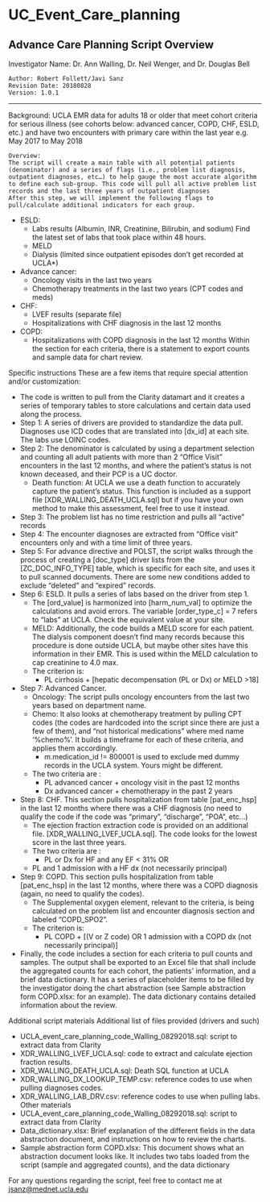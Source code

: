 # UC_Event_Care_planning
## Advance Care Planning Script Overview
 Investigator Name: Dr. Ann Walling, Dr. Neil Wenger, and Dr. Douglas Bell

	Author: Robert Follett/Javi Sanz
	Revision Date: 20180828
	Version: 1.0.1
---
Background:
	UCLA EMR data for adults 18 or older that meet cohort criteria for serious illness (see cohorts below: advanced cancer, COPD, CHF, ESLD, etc.) and have two encounters with primary care within the last year e.g. May 2017 to May 2018

	Overview:
	The script will create a main table with all potential patients (denominator) and a series of flags (i.e., problem list diagnosis, outpatient diagnoses, etc…) to help gauge the most accurate algorithm to define each sub-group. This code will pull all active problem list records and the last three years of outpatient diagnoses
    After this step, we will implement the following flags to pull/calculate additional indicators for each group.
*	ESLD:
	*	Labs results (Albumin, INR, Creatinine, Bilirubin, and sodium) Find the latest set of labs that took place within 48 hours.
	*	MELD
	*	Dialysis (limited since outpatient episodes don’t get recorded at UCLA*)
*	Advance cancer:
	*	Oncology visits in the last two years
	*	Chemotherapy treatments in the last two years (CPT codes and meds)
*	CHF:
	*	LVEF results (separate file)
	*	Hospitalizations with CHF diagnosis in the last 12 months
*	COPD:
	*	Hospitalizations with COPD diagnosis in the last 12 months
Within the section for each criteria, there is a statement to export counts and sample data for chart review.    

Specific instructions
These are a few items that require special attention and/or customization: 
*	The code is written to pull from the Clarity datamart and it creates a series of temporary tables to store calculations and certain data used along the process.
*	Step 1: A series of drivers are provided to standardize the data pull. Diagnoses use ICD codes that are translated into [dx_id] at each site. The labs use LOINC codes.
*	Step 2: The denominator is calculated by using a department selection and counting all adult patients with more than 2 “Office Visit” encounters in the last 12 months, and where the patient’s status is not known deceased, and their PCP is a UC doctor.
	*	Death function: At UCLA we use a death function to accurately capture the patient’s status. This function is included as a support file [XDR_WALLING_DEATH_UCLA.sql] but if you have your own method to make this assessment, feel free to use it instead.
*	Step 3: The problem list has no time restriction and pulls all “active” records
*	Step 4: The encounter diagnoses are extracted from “Office visit” encounters only and with a time limit of three years.
*	Step 5: For advance directive and POLST, the script walks through the process of creating a [doc_type] driver lists from the [ZC_DOC_INFO_TYPE] table, which is specific for each site, and uses it to pull scanned documents. There are some new conditions added to exclude “deleted” and “expired” records. 
*	Step 6: ESLD. It pulls a series of labs based on the driver from step 1. 
	*	The [ord_value] is harmonized into [harm_num_val] to optimize the calculations and avoid errors. The variable [order_type_c] = 7 refers to “labs” at UCLA. Check the equivalent value at your site.
	*	MELD: Additionally, the code builds a MELD score for each patient. The dialysis component doesn’t find many records because this procedure is done outside UCLA, but maybe other sites have this information in their EMR. This is used within the MELD calculation to cap creatinine to 4.0 max.
	*	The criterion is:
		*	PL cirrhosis + [hepatic decompensation (PL or Dx) or MELD >18]
*	Step 7: Advanced Cancer. 
	*	Oncology: The script pulls oncology encounters from the last two years based on department name. 
	*	Chemo: It also looks at chemotherapy treatment by pulling CPT codes (the codes are hardcoded into the script since there are just a few of them), and “not historical medications” where med name ‘%chemo%’. It builds a timeframe for each of these criteria, and applies them accordingly.
		*	m.medication_id != 800001 is used to exclude med dummy records in the UCLA system. Yours might be different.
	*	The two criteria are :
		*	PL advanced cancer + oncology visit in the past 12 months
		*	Dx advanced cancer + chemotherapy in the past 2 years
*	Step 8: CHF. This section pulls hospitalization from table [pat_enc_hsp] in the last 12 months where there was a CHF diagnosis (no need to qualify the code if the code was “primary”, “discharge”, “POA”, etc…)
	*	The ejection fraction extraction code is provided on an additional file. [XDR_WALLING_LVEF_UCLA.sql]. The code looks for the lowest score in the last three years.
	*	The two criteria are :
		*	PL or Dx for HF and any EF < 31% OR
	*	PL and 1 admission with a HF dx (not necessarily principal)
*	Step 9: COPD.  This section pulls hospitalization from table [pat_enc_hsp] in the last 12 months, where there was a COPD diagnosis (again, no need to qualify the codes). 
	*	The Supplemental oxygen element, relevant to the criteria, is being calculated on the problem list and encounter diagnosis section and labeled “COPD_SPO2”.
	*	The criterion is:
		*	PL COPD + [(V or Z code) OR 1 admission with a COPD dx (not necessarily principal)]
*	Finally, the code includes a section for each criteria to pull counts and samples. The output shall be exported to an Excel file that shall include the aggregated counts for each cohort, the patients' information, and a brief data dictionary. It has a series of placeholder items to be filled by the investigator doing the chart abstraction (see Sample abstraction form COPD.xlsx:  for an example). The data dictionary contains detailed information about the review.

Additional script materials
 Additional list of files provided (drivers and such)
*	UCLA_event_care_planning_code_Walling_08292018.sql: script to extract data from Clarity
*	XDR_WALLING_LVEF_UCLA.sql: code to extract and calculate ejection fraction results.
*	XDR_WALLING_DEATH_UCLA.sql: Death SQL function at UCLA
*	XDR_WALLING_DX_LOOKUP_TEMP.csv: reference codes to use when pulling diagnoses codes.
*	XDR_WALLING_LAB_DRV.csv: reference codes to use when pulling labs. 
Other materials
*	UCLA_event_care_planning_code_Walling_08292018.sql: script to extract data from Clarity
*	Data_dictionary.xlsx: Brief explanation of the different fields in the data abstraction document, and instructions on how to review the charts.
*	Sample abstraction form COPD.xlsx: This document shows what an abstraction document looks like. It includes two tabs loaded from the script (sample and aggregated counts), and the data dictionary

For any questions regarding the script, feel free to contact me at
	jsanz@mednet.ucla.edu
